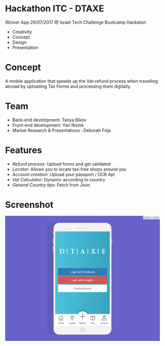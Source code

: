 # Hackathon ITC - DTAXE

Winner App 26/07/2017 @ Israel Tech Challenge Bootcamp Hackaton
- Creativity
- Concept
- Design
- Presentation

# Concept

A mobile application that speeds up the Vat-refund process when travelling abroad by uploading Tax Forms and processing them digitally.

# Team

- Back-end development: Tanya Bikov
- Front-end development: Yan Niznik
- Market Research & Presentations : Deborah Frija

# Features

- *Refund process*: Upload forms and get validated
- *Locator*: Allows you to locate tax-free shops around you
- *Account creation*: Upload your passport / OCR Api
- *Vat Calculator*: Dynamic according to country
- *General Country tips*: Fetch from Json

# Screenshot 

![Screenshot](https://github.com/TanyaBikov/Hackathon/blob/master/img/screenshot.png)

